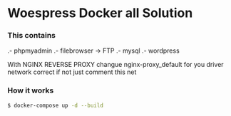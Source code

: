 # Woespress Docker all Solution

### This contains
.- phpmyadmin
.- filebrowser -> FTP
.- mysql
.- wordpress
 
With NGINX REVERSE PROXY changue nginx-proxy_default for you driver network correct
if not just comment this net

### How it works
```sh
$ docker-compose up -d --build
```